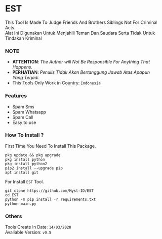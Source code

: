 # EST
This Tool Is Made To Judge Friends And Brothers Siblings Not For Criminal Acts.\
Alat Ini Digunakan Untuk Menjahili Teman Dan Saudara Serta Tidak Untuk Tindakan Kriminal
### NOTE
- **ATTENTION**: _The Author will Not Be Responsible For Anything That Happens._
- **PERHATIAN**: _Penulis Tidak Akan Bertanggung Jawab Atas Apapun Yang Terjadi._
- This Tools Only Work in Country: `Indonesia`
### Features
- Spam Sms
- Spam Whatsapp
- Spam Call
- Easy to use
### How To Install ?
First Time You Need To Install This Package.
```
pkg update && pkg upgrade
pkg install python
pkg install python2
pip2 install --upgrade pip
apt install git
```
For Install `EST` Tool.
```
git clone https://github.com/Myst-ID/EST
cd EST
python -m pip install -r requirements.txt
python main.py
```
### Others
Tools Create In Date: `14/03/2020`\
Avaliable Version: `v0.5`
